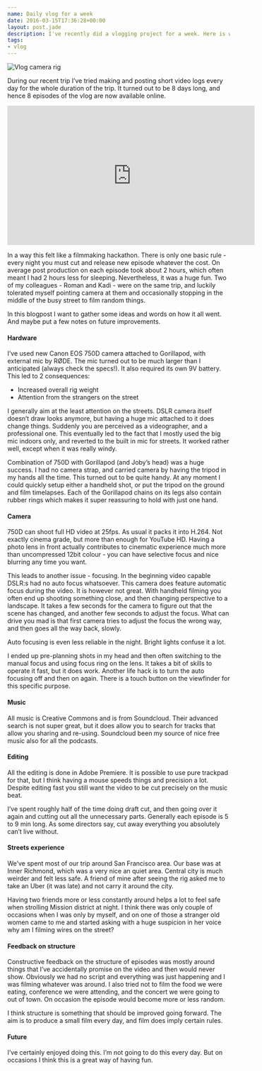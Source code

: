 ```yaml
---
name: Daily vlog for a week
date: 2016-03-15T17:36:28+00:00
layout: post.jade
description: I've recently did a vlogging project for a week. Here is what I learned, what kind of camera gear I've used, and what will be improved in the future.
tags:
- vlog
---
```


<img src="https://alexsavin.me/photos/2016-03-15-vlog-rig.jpg" class="featured" alt="Vlog camera rig">

During our recent trip I’ve tried making and posting short video logs every day for the whole duration of the trip. It turned out to be 8 days long, and hence 8 episodes of the vlog are now available online.

<iframe width="560" height="315" src="https://www.youtube.com/embed/videoseries?list=PL3fggrVyKDl-83Ss_MJ7GnM3e-Y66ABFq" frameborder="0" allowfullscreen></iframe>

In a way this felt like a filmmaking hackathon. There is only one basic rule - every night you must cut and release new episode whatever the cost. On average post production on each episode took about 2 hours, which often meant I had 2 hours less for sleeping. Nevertheless, it was a huge fun. Two of my colleagues - Roman and Kadi - were on the same trip, and luckily tolerated myself pointing camera at them and occasionally stopping in the middle of the busy street to film random things.

In this blogpost I want to gather some ideas and words on how it  all went. And maybe put a few notes on future improvements.

#### Hardware

I’ve used new Canon EOS 750D camera attached to Gorillapod, with external mic by RØDE. The mic turned out to be much larger than I anticipated (always check the specs!). It also required its own 9V battery. This led to 2 consequences:

* Increased overall rig weight
* Attention from the strangers on the street

I generally aim at the least attention on the streets. DSLR camera itself doesn’t draw looks anymore, but having a huge mic attached to it does change things. Suddenly you are perceived as a videographer, and a professional one. This eventually led to the fact that I mostly used the big mic indoors only, and reverted to the built in mic for streets. It worked rather well, except when it was really windy.

Combination of 750D with Gorillapod (and Joby’s head) was a huge success. I had no camera strap, and carried camera by having the tripod in my hands all the time. This turned out to be quite handy. At any moment I could quickly setup either a handheld shot, or put the tripod on the ground and film timelapses. Each of the Gorillapod chains on its legs also contain rubber rings which makes it super reassuring to hold with just one hand.

#### Camera

750D can shoot full HD video at 25fps. As usual it packs it into H.264. Not exactly cinema grade, but more than enough for YouTube HD. Having a photo lens in front actually contributes to cinematic experience much more than uncompressed 12bit colour - you can have selective focus and nice blurring any time you want. 

This leads to another issue - focusing. In the beginning video capable DSLR:s had no auto focus whatsoever. This camera does feature automatic focus during the video. It is however not great. With handheld filming you often end up shooting something close, and then changing perspective to a landscape. It takes a few seconds for the camera to figure out that the scene has changed, and another few seconds to adjust the focus. What can drive you mad is that first camera tries to adjust the focus the wrong way, and then goes all the way back, slowly.

Auto focusing is even less reliable in the night. Bright lights confuse it a lot.

I ended up pre-planning shots in my head and then often switching to the manual focus and using focus ring on the lens. It takes a bit of skills to operate it fast, but it does work. Another life hack is to turn the auto focusing off and then on again. There is a touch button on the viewfinder for this specific purpose.

#### Music

All music is Creative Commons and is from Soundcloud. Their advanced search is not super great, but it does allow you to search for tracks that allow you sharing and re-using. Soundcloud been my source of nice free music also for all the podcasts.

#### Editing

All the editing is done in Adobe Premiere. It is possible to use pure trackpad for that, but I think having a mouse speeds things and precision a lot. Despite editing fast you still want the video to be cut precisely on the music beat.

I’ve spent roughly half of the time doing draft cut, and then going over it again and cutting out all the unnecessary parts. Generally each episode is 5 to 9 min long. As some directors say, cut away everything you absolutely can’t live without.

#### Streets experience

We’ve spent most of our trip around San Francisco area. Our base was at Inner Richmond, which was a very nice an quiet area. Central city is much weirder and felt less safe. A friend of mine after seeing the rig asked me to take an Uber (it was late) and not carry it around the city.

Having two friends more or less constantly around helps a lot to feel safe when strolling Mission district at night. I think there was only couple of occasions when I was only by myself, and on one of those a stranger old women came to me and started asking with a huge suspicion in her voice why am I filming wires on the street?

#### Feedback on structure

Constructive feedback on the structure of episodes was mostly around things that I’ve accidentally promise on the video and then would never show. Obviously we had no script and everything was just happening and I was filming whatever was around. I also tried not to film the food we were eating, conference we were attending, and the concert we were going to out of town. On occasion the episode would become more or less random.

I think structure is something that should be improved going forward. The aim is to produce a small film every day, and film does imply certain rules.

#### Future

I’ve certainly enjoyed doing this. I’m not going to do this every day. But on occasions I think this is a great way of having fun.

